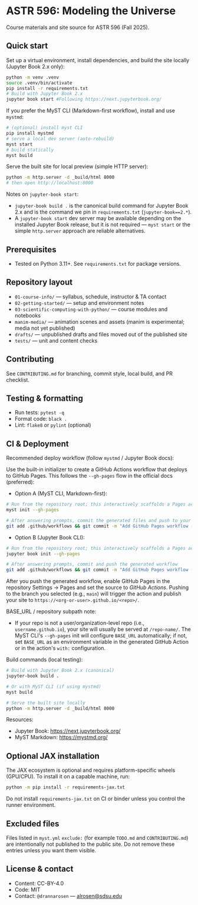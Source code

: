 
# ASTR 596: Modeling the Universe

Course materials and site source for ASTR 596 (Fall 2025).

## Quick start

Set up a virtual environment, install dependencies, and build the site locally (Jupyter Book 2.x only):

```bash
python -m venv .venv
source .venv/bin/activate
pip install -r requirements.txt
# Build with Jupyter Book 2.x
jupyter book start #Following https://next.jupyterbook.org/
```

If you prefer the MyST CLI (Markdown-first workflow), install and use `mystmd`:

```bash
# (optional) install myst CLI
pip install mystmd
# serve a local dev server (auto-rebuild)
myst start
# build statically
myst build
```

Serve the built site for local preview (simple HTTP server):

```bash
python -m http.server -d _build/html 8000
# then open http://localhost:8000
```

Notes on `jupyter-book start`:

- `jupyter-book build .` is the canonical build command for Jupyter Book 2.x and is the command we pin in `requirements.txt` (`jupyter-book==2.*`).
- A `jupyter-book start` dev server may be available depending on the installed Jupyter Book release, but it is not required — `myst start` or the simple `http.server` approach are reliable alternatives.

## Prerequisites

- Tested on Python 3.11+. See `requirements.txt` for package versions.

## Repository layout

- `01-course-info/` — syllabus, schedule, instructor & TA contact
- `02-getting-started/` — setup and environment notes
- `03-scientific-computing-with-python/` — course modules and notebooks
- `manim-media/` — animation scenes and assets (manim is experimental; media not yet published)
- `drafts/` — unpublished drafts and files moved out of the published site
- `tests/` — unit and content checks

## Contributing

See `CONTRIBUTING.md` for branching, commit style, local build, and PR checklist.

## Testing & formatting

- Run tests: `pytest -q`
- Format code: `black .`
- Lint: `flake8` or `pylint` (optional)

## CI & Deployment

Recommended deploy workflow (follow `mystmd` / Jupyter Book docs):

Use the built-in initializer to create a GitHub Actions workflow that deploys to GitHub Pages. This follows the `--gh-pages` flow in the official docs (preferred):

- Option A (MyST CLI, Markdown-first):

```bash
# Run from the repository root; this interactively scaffolds a Pages action and config
myst init --gh-pages

# After answering prompts, commit the generated files and push to your repo
git add .github/workflows && git commit -m "Add GitHub Pages workflow (myst init --gh-pages)" && git push
```

- Option B (Jupyter Book CLI):

```bash
# Run from the repository root; this interactively scaffolds a Pages action and config
jupyter book init --gh-pages

# After answering prompts, commit and push the generated workflow
git add .github/workflows && git commit -m "Add GitHub Pages workflow (jupyter book init --gh-pages)" && git push
```

After you push the generated workflow, enable GitHub Pages in the repository Settings -> Pages and set the source to *GitHub Actions*. Pushing to the branch you selected (e.g., `main`) will trigger the action and publish your site to `https://<org-or-user>.github.io/<repo>/`.

BASE_URL / repository subpath note:

- If your repo is not a user/organization-level repo (i.e., `username.github.io`), your site will usually be served at `/repo-name/`. The MyST CLI's `--gh-pages` init will configure `BASE_URL` automatically; if not, set `BASE_URL` as an environment variable in the generated GitHub Action or in the action's `with:` configuration.

Build commands (local testing):

```bash
# Build with Jupyter Book 2.x (canonical)
jupyter-book build .

# Or with MyST CLI (if using mystmd)
myst build

# Serve the built site locally
python -m http.server -d _build/html 8000
```

Resources:

- Jupyter Book: <https://next.jupyterbook.org/>
- MyST Markdown: <https://mystmd.org/>

## Optional JAX installation

The JAX ecosystem is optional and requires platform-specific wheels (GPU/CPU). To install it on a capable machine, run:

```bash
python -m pip install -r requirements-jax.txt
```

Do not install `requirements-jax.txt` on CI or binder unless you control the runner environment.

## Excluded files

Files listed in `myst.yml` `exclude:` (for example `TODO.md` and `CONTRIBUTING.md`) are intentionally not published to the public site. Do not remove these entries unless you want them visible.

## License & contact

- Content: CC-BY-4.0
- Code: MIT
- Contact: `@drannarosen` — <alrosen@sdsu.edu>

